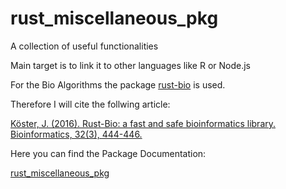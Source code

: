 # rust_miscellaneous_pkg

A collection of useful functionalities 

Main target is to link it to other languages like R or Node.js

For the Bio Algorithms the package [rust-bio](https://github.com/rust-bio/rust-bio) is used.

Therefore I will cite the follwing article:

[Köster, J. (2016). Rust-Bio: a fast and safe bioinformatics library. Bioinformatics, 32(3), 444-446.](https://academic.oup.com/bioinformatics/article/32/3/444/1743419)

Here you can find the Package Documentation:

[rust_miscellaneous_pkg](https://tmando.github.io/rust_miscellaneous_pkg/rust_miscellaneous_pkg/)
